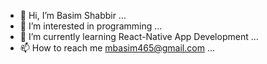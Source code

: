 - 👋 Hi, I’m Basim Shabbir ...
- 👀 I’m interested in programming ...
- 🌱 I’m currently learning React-Native App Development ...
- 📫 How to reach me mbasim465@gmail.com ...

<!---
Basim47/Basim47 is a ✨ special ✨ repository because its `README.md` (this file) appears on your GitHub profile.
You can click the Preview link to take a look at your changes.
--->
